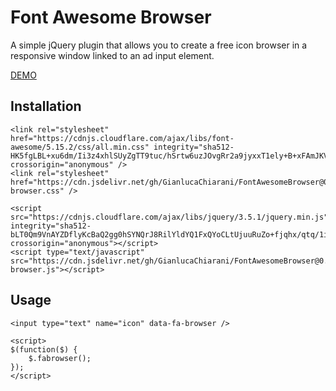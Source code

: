 # Font Awesome Browser
A simple jQuery plugin that allows you to create a free icon browser in a responsive window linked to an ad input element.

[DEMO](https://codepen.io/GianlucaChiarani/pen/yLgZJvX)

## Installation
```
<link rel="stylesheet" href="https://cdnjs.cloudflare.com/ajax/libs/font-awesome/5.15.2/css/all.min.css" integrity="sha512-HK5fgLBL+xu6dm/Ii3z4xhlSUyZgTT9tuc/hSrtw6uzJOvgRr2a9jyxxT1ely+B+xFAmJKVSTbpM/CuL7qxO8w==" crossorigin="anonymous" />
<link rel="stylesheet" href="https://cdn.jsdelivr.net/gh/GianlucaChiarani/FontAwesomeBrowser@0.3/fontawesome-browser.css" />

<script src="https://cdnjs.cloudflare.com/ajax/libs/jquery/3.5.1/jquery.min.js" integrity="sha512-bLT0Qm9VnAYZDflyKcBaQ2gg0hSYNQrJ8RilYldYQ1FxQYoCLtUjuuRuZo+fjqhx/qtq/1itJ0C2ejDxltZVFg==" crossorigin="anonymous"></script>
<script type="text/javascript" src="https://cdn.jsdelivr.net/gh/GianlucaChiarani/FontAwesomeBrowser@0.3/fontawesome-browser.js"></script>
```
## Usage
```
<input type="text" name="icon" data-fa-browser />
```
```
<script>
$(function($) {
    $.fabrowser();
});
</script>
```
